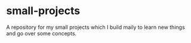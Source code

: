 # small-projects
A repository for my small projects which I build maily to learn new things and go over some concepts. 
